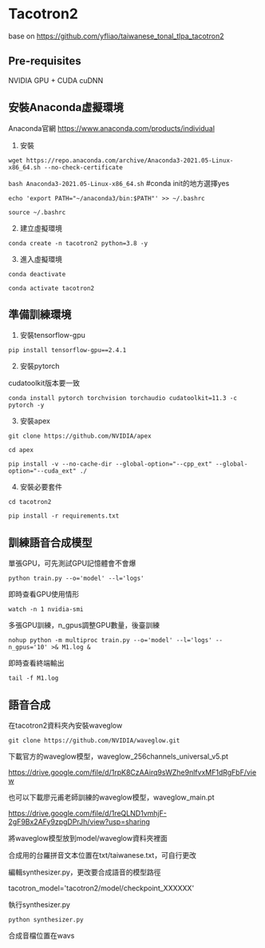 # Tacotron2

base on https://github.com/yfliao/taiwanese_tonal_tlpa_tacotron2

## Pre-requisites
NVIDIA GPU + CUDA cuDNN

## 安裝Anaconda虛擬環境
Anaconda官網
https://www.anaconda.com/products/individual

1. 安裝

`wget https://repo.anaconda.com/archive/Anaconda3-2021.05-Linux-x86_64.sh --no-check-certificate`

`bash Anaconda3-2021.05-Linux-x86_64.sh` #conda init的地方選擇yes

`echo 'export PATH="~/anaconda3/bin:$PATH"' >> ~/.bashrc`

`source ~/.bashrc`

2. 建立虛擬環境

`conda create -n tacotron2 python=3.8 -y`

3. 進入虛擬環境

`conda deactivate`

`conda activate tacotron2`

## 準備訓練環境
1. 安裝tensorflow-gpu

`pip install tensorflow-gpu==2.4.1`

2. 安裝pytorch

cudatoolkit版本要一致

`conda install pytorch torchvision torchaudio cudatoolkit=11.3 -c pytorch -y`

3. 安裝apex

`git clone https://github.com/NVIDIA/apex`

`cd apex`

`pip install -v --no-cache-dir --global-option="--cpp_ext" --global-option="--cuda_ext" ./`

4. 安裝必要套件

`cd tacotron2`

`pip install -r requirements.txt`

## 訓練語音合成模型
單張GPU，可先測試GPU記憶體會不會爆

`python train.py --o='model' --l='logs'`

即時查看GPU使用情形

`watch -n 1 nvidia-smi`

多張GPU訓練，n_gpus調整GPU數量，後臺訓練

`nohup python -m multiproc train.py --o='model' --l='logs' --n_gpus='10' >& M1.log &`

即時查看終端輸出

`tail -f M1.log`

## 語音合成
在tacotron2資料夾內安裝waveglow

`git clone https://github.com/NVIDIA/waveglow.git`

下載官方的waveglow模型，waveglow_256channels_universal_v5.pt

https://drive.google.com/file/d/1rpK8CzAAirq9sWZhe9nlfvxMF1dRgFbF/view

也可以下載廖元甫老師訓練的waveglow模型，waveglow_main.pt

https://drive.google.com/file/d/1reQLND1vmhjF-2gF9Bx2AFy9zpgDPrJh/view?usp=sharing

將waveglow模型放到model/waveglow資料夾裡面

合成用的台羅拼音文本位置在txt/taiwanese.txt，可自行更改

編輯synthesizer.py，更改要合成語音的模型路徑

tacotron_model='tacotron2/model/checkpoint_XXXXXX'

執行synthesizer.py

`python synthesizer.py`

合成音檔位置在wavs


